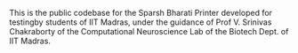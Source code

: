 This is the public codebase for the Sparsh Bharati Printer developed for testingby students of IIT Madras, under the guidance of Prof V. Srinivas Chakraborty of the Computational Neuroscience Lab of the Biotech Dept. of IIT Madras.

